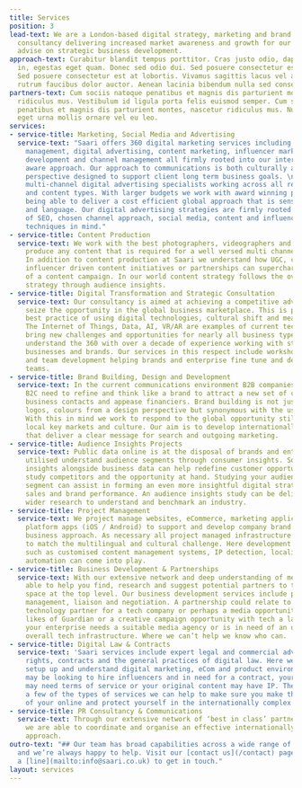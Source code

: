 ```yaml
---
title: Services
position: 3
lead-text: We are a London-based digital strategy, marketing and brand development
  consultancy delivering increased market awareness and growth for our clients alongside
  advise on strategic business development.
approach-text: Curabitur blandit tempus porttitor. Cras justo odio, dapibus ac facilisis
  in, egestas eget quam. Donec sed odio dui. Sed posuere consectetur est at lobortis.
  Sed posuere consectetur est at lobortis. Vivamus sagittis lacus vel augue laoreet
  rutrum faucibus dolor auctor. Aenean lacinia bibendum nulla sed consectetur.
partners-text: Cum sociis natoque penatibus et magnis dis parturient montes, nascetur
  ridiculus mus. Vestibulum id ligula porta felis euismod semper. Cum sociis natoque
  penatibus et magnis dis parturient montes, nascetur ridiculus mus. Nullam quis risus
  eget urna mollis ornare vel eu leo.
services:
- service-title: Marketing, Social Media and Advertising
  service-text: "Saari offers 360 digital marketing services including social media
    management, digital advertising, content marketing, influencer marketing, audience
    development and channel management all firmly rooted into our internationally
    aware approach. Our approach to communications is both culturally and from a channel
    perspective designed to support client long term business goals. \n\nWe are a
    multi-channel digital advertising specialists working across all relevant media
    and content types. With larger budgets we work with award winning partner agencies
    being able to deliver a cost efficient global approach that is sensitive to culture
    and language. Our digital advertising strategies are firmly rooted in deep understanding
    of SEO, chosen channel approach, social media, content and influencer marketing
    techniques in mind."
- service-title: Content Production
  service-text: We work with the best photographers, videographers and animators to
    produce any content that is required for a well versed multi channel campaign.
    In addition to content production at Saari we understand how UGC, crowdfunding,
    influencer driven content initiatives or partnerships can supercharge the delivery
    of a content campaign. In our world content strategy follows the overall brand
    strategy through audience insights.
- service-title: Digital Transformation and Strategic Consultation
  service-text: Our consultancy is aimed at achieving a competitive advantage and
    seize the opportunity in the global business marketplace. This is possible with
    best practice of using digital technologies, cultural shift and means to communicate.
    The Internet of Things, Data, AI, VR/AR are examples of current technologies that
    bring new challenges and opportunities for nearly all business types. Here we
    understand the 360 with over a decade of experience working with startups, software
    businesses and brands. Our services in this respect include workshops, keynotes
    and team development helping brands and enterprise fine tune and develop existing
    teams.
- service-title: Brand Building, Design and Development
  service-text: In the current communications environment B2B companies alongside
    B2C need to refine and think like a brand to attract a new set of customers, buyers,
    business contacts and appease financiers. Brand building is not just the typography,
    logos, colours from a design perspective but synonymous with the user experience.
    With this in mind we work to respond to the global opportunity still appreciating
    local key markets and culture. Our aim is to develop internationally viable brands
    that deliver a clear message for search and outgoing marketing.
- service-title: Audience Insights Projects
  service-text: Public data online is at the disposal of brands and enterprise to
    utilised understand audience segments through consumer insights. Social media
    insights alongside business data can help redefine customer opportunity but also
    study competitors and the opportunity at hand. Studying your audience or business
    segment can assist in forming an even more insightful digital strategy to support
    sales and brand performance. An audience insights study can be delivered alongside
    wider research to understand and benchmark an industry.
- service-title: Project Management
  service-text: We project manage websites, eCommerce, marketing applications, cross
    platform apps (iOS / Android) to support and develop company brand strategy and
    business approach. As necessary all project managed infrastructure are developed
    to match the multilingual and cultural challenge. Here development techniques
    such as customised content management systems, IP detection, localisation and
    automation can come into play.
- service-title: Business Development & Partnerships
  service-text: With our extensive network and deep understanding of media we are
    able to help you find, research and suggest potential partners to tackle this
    space at the top level. Our business development services include partnerships
    management, liaison and negotiation. A partnership could relate to finding a suitable
    technology partner for a tech company or perhaps a media opportunity with the
    likes of Guardian or a creative campaign opportunity with tech a la Spotify. Perhaps
    your enterprise needs a suitable media agency or is in need of an update to the
    overall tech infrastructure. Where we can’t help we know who can.
- service-title: Digital Law & Contracts
  service-text: 'Saari services include expert legal and commercial advice in digital
    rights, contracts and the general practices of digital law. Here we know how to
    setup up and understand digital marketing, eCom and product environments. You
    may be looking to hire influencers and in need for a contract, your web environment
    may need terms of service or your original content may have IP. These are only
    a few of the types of services we can help to make sure you make the most out
    of your online and protect yourself in the internationally complex legal framework. '
- service-title: PR Consultancy & Communications
  service-text: Through our extensive network of ‘best in class’ partner companies
    we are able to coordinate and organise an effective internationally focussed communications
    approach.
outro-text: "## Our team has broad capabilities across a wide range of industries
  and we’re always happy to help. Visit our [contact us](/contact) page or drop us
  a [line](mailto:info@saari.co.uk) to get in touch."
layout: services
---
```



